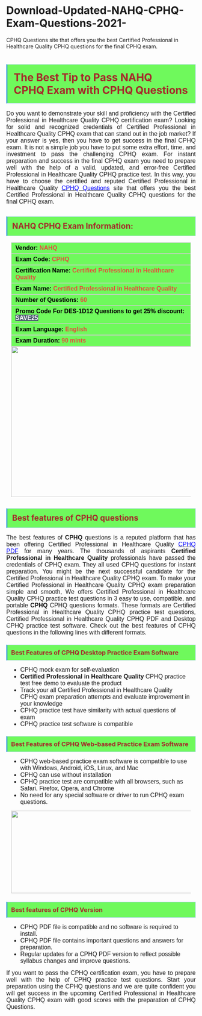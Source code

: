 # Download-Updated-NAHQ-CPHQ-Exam-Questions-2021-
CPHQ Questions site that offers you the best Certified Professional in Healthcare Quality CPHQ questions for the final CPHQ exam.
<h1><strong><span style="display: block; color: brown; background: #6FF95C; border: 0.5px solid #AED6F1; border-left: 3px solid #3498DB; padding: .6em;">The Best Tip to Pass NAHQ CPHQ Exam with CPHQ Questions</span></strong></h1>

<p style="text-align: justify;"><span style="font-size:11pt"><span style="line-height:normal"><span style="font-family:Calibri,sans-serif"><span style="font-size:12.0pt"><span new="" roman="" style="font-family:" times="">Do you want to demonstrate your skill and proficiency with the Certified Professional in Healthcare Quality CPHQ certification exam? Looking for solid and recognized credentials of Certified Professional in Healthcare Quality CPHQ exam that can stand out in the job market? If your answer is yes, then you have to get success in the final CPHQ exam. It is not a simple job you have to put some extra effort, time, and investment to pass the challenging CPHQ exam. For instant preparation and success in the final CPHQ exam you need to prepare well with the help of a valid, updated, and error-free Certified Professional in Healthcare Quality CPHQ practice test. In this way, you have to choose the certified and reputed Certified Professional in Healthcare Quality <a href="https://www.dumpskey.com/nahq/cphq-braindumps"><span style="color:blue">CPHQ Questions</span></a> site that offers you the best Certified Professional in Healthcare Quality CPHQ questions for the final CPHQ exam.</span></span></span></span></span></p>

<h2><strong><span style="display: block; color: brown; background: #6FF95C; border: 0.5px solid #AED6F1; border-left: 3px solid #3498DB; padding: .6em;">NAHQ CPHQ Exam Information:</span></strong></h2>

<div style="margin: 0cm 10pt; background: rgb(111, 249, 92); border: 1px solid rgb(204, 204, 204); padding: 5px 10px;"><span style="font-size: 11pt;"><span style="line-height: normal;"><span><span style="font-family: Calibri,sans-serif;"><strong><span style="font-size: 12.0pt;"><span><span style="color: #000000;">Vendor:</span> <span style="color: #e74c3c;">NAHQ</span></span></span></strong></span></span></span></span></div>

<div style="margin: 0cm 10pt; background: rgb(111, 249, 92); border: 1px solid rgb(204, 204, 204); padding: 5px 10px;"><span style="font-size: 11pt;"><span style="line-height: normal;"><span><span style="font-family: Calibri,sans-serif;"><strong><span style="font-size: 12.0pt;"><span><span style="color: #000000;">Exam Code:</span> <span style="color: #e74c3c;">CPHQ</span></span></span></strong></span></span></span></span></div>

<div style="margin: 0cm 10pt; background: rgb(111, 249, 92); border: 1px solid rgb(204, 204, 204); padding: 5px 10px;"><span style="font-size: 11pt;"><span style="line-height: normal;"><span><span style="font-family: Calibri,sans-serif;"><strong><span style="font-size: 12.0pt;"><span><span style="color: #000000;">Certification Name:</span> <span style="color: #e74c3c;">Certified Professional in Healthcare Quality</span></span></span></strong></span></span></span></span></div>

<div style="margin: 0cm 10pt; background: rgb(111, 249, 92); border: 1px solid rgb(204, 204, 204); padding: 5px 10px;"><span style="font-size: 11pt;"><span style="line-height: normal;"><span><span style="font-family: Calibri,sans-serif;"><strong><span style="font-size: 12.0pt;"><span><span style="color: #000000;">Exam Name:</span> <span style="color: #e74c3c;">Certified Professional in Healthcare Quality</span></span></span></strong></span></span></span></span></div>

<div style="margin: 0cm 10pt; background: rgb(111, 249, 92); border: 1px solid rgb(204, 204, 204); padding: 5px 10px;"><span style="font-size: 11pt;"><span style="line-height: normal;"><span><span style="font-family: Calibri,sans-serif;"><strong><span style="font-size: 12.0pt;"><span><span style="color: #000000;">Number of Questions: </span><span style="color: #e74c3c;">60</span></span></span></strong></span></span></span></span></div>

<div style="margin: 0cm 10pt; background: rgb(111, 249, 92); border: 1px solid rgb(204, 204, 204); padding: 5px 10px;"><span style="font-size: 11pt;"><span style="line-height: normal;"><span><span style="font-family: Calibri,sans-serif;"><strong><span style="font-size: 12.0pt;"><span><span style="color: #000000;">Promo Code For DES-1D12 Questions to get 25% discount: </span><span style="color: #ffffff;"><span style="background-color: #4e5f70;">SAVE25</span></span></span></span></strong></span></span></span></span></div>

<div style="margin: 0cm 10pt; background: rgb(111, 249, 92); border: 1px solid rgb(204, 204, 204); padding: 5px 10px;"><span style="font-size: 11pt;"><span style="line-height: normal;"><span><span style="font-family: Calibri,sans-serif;"><strong><span style="font-size: 12.0pt;"><span><span style="color: #000000;">Exam Language:</span> <span style="color: #e74c3c;">English</span></span></span></strong></span></span></span></span></div>

<div style="margin: 0cm 10pt; background: rgb(111, 249, 92); border: 1px solid rgb(204, 204, 204); padding: 5px 10px;"><span style="font-size: 11pt;"><span style="line-height: normal;"><span><span style="font-family: Calibri,sans-serif;"><strong><span style="font-size: 12.0pt;"><span><span style="color: #000000;">Exam Duration: </span><span style="color: #e74c3c;">90 mints</span></span></span></strong></span></span></span></span></div>

<p style="margin: 0in 10pt; text-align: center;"><a href="https://www.dumpskey.com/nahq/cphq-braindumps"><img src="https://lh3.googleusercontent.com/pw/ACtC-3cziWUsMziwsnfLdea8ZrbRjXeWDFi08LOCgyQg8aVuEEJllwnDInnUN_4wl0Dk1gh0Wn0sqpnC0jWbx4G5ORHfOIRP0fj3IWDqGJOr1QHDvOi6gEEfIru5TO2IYagMIEhRhnR-O5eABiEPHDNZ5d1M=w700-h400-no?authuser=0" style="height: 400px; width: 700px;" /></a></p>

<h2><strong><span style="display: block; color: brown; background: #6FF95C; border: 0.5px solid #AED6F1; border-left: 3px solid #3498DB; padding: .6em;">Best features of CPHQ questions</span></strong></h2>

<p style="text-align: justify;"><span style="font-size:11pt"><span style="line-height:normal"><span style="font-family:Calibri,sans-serif"><span style="font-size:12.0pt"><span new="" roman="" style="font-family:" times="">The best features of <b>CPHQ</b> questions is a reputed platform that has been offering Certified Professional in Healthcare Quality <a href="https://www.dumpskey.com/nahq/cphq-braindumps"><span style="color:blue">CPHQ PDF</span></a> for many years. The thousands of aspirants <b>Certified Professional in Healthcare Quality</b> professionals have passed the credentials of CPHQ exam. They all used CPHQ questions for instant preparation. You might be the next successful candidate for the Certified Professional in Healthcare Quality CPHQ exam. To make your Certified Professional in Healthcare Quality CPHQ exam preparation simple and smooth, We offers Certified Professional in Healthcare Quality CPHQ practice test questions in 3 easy to use, compatible, and portable <b>CPHQ</b> CPHQ questions formats. These formats are Certified Professional in Healthcare Quality CPHQ practice test questions, Certified Professional in Healthcare Quality CPHQ PDF and Desktop CPHQ practice test software. Check out the best features of CPHQ questions in the following lines with different formats.</span></span></span></span></span></p>

<h3><strong><span style="display: block; color: brown; background: #6FF95C; border: 0.5px solid #AED6F1; border-left: 3px solid #3498DB; padding: .6em;">Best Features of CPHQ Desktop Practice Exam Software</span></strong></h3>

<ul>
	<li style="margin: 0in 10pt;"><span style="font-size:11pt"><span style="line-height:normal"><span style="tab-stops:list .5in"><span style="font-family:Calibri,sans-serif"><span style="font-size:12.0pt"><span new="" roman="" style="font-family:" times="">CPHQ mock exam for self-evaluation</span></span></span></span></span></span></li>
	<li style="margin: 0in 10pt;"><span style="font-size:11pt"><span style="line-height:normal"><span style="tab-stops:list .5in"><span style="font-family:Calibri,sans-serif"><b><span style="font-size:12.0pt"><span new="" roman="" style="font-family:" times="">Certified Professional in Healthcare Quality</span></span></b><span style="font-size:12.0pt"><span new="" roman="" style="font-family:" times=""> CPHQ practice test free demo to evaluate the product</span></span></span></span></span></span></li>
	<li style="margin: 0in 10pt;"><span style="font-size:11pt"><span style="line-height:normal"><span style="tab-stops:list .5in"><span style="font-family:Calibri,sans-serif"><span style="font-size:12.0pt"><span new="" roman="" style="font-family:" times="">Track your all Certified Professional in Healthcare Quality CPHQ exam preparation attempts and evaluate improvement in your knowledge</span></span></span></span></span></span></li>
	<li style="margin: 0in 10pt;"><span style="font-size:11pt"><span style="line-height:normal"><span style="tab-stops:list .5in"><span style="font-family:Calibri,sans-serif"><span style="font-size:12.0pt"><span new="" roman="" style="font-family:" times="">CPHQ practice test have similarity with actual questions of exam</span></span></span></span></span></span></li>
	<li style="margin: 0in 10pt;"><span style="font-size:11pt"><span style="line-height:normal"><span style="tab-stops:list .5in"><span style="font-family:Calibri,sans-serif"><span style="font-size:12.0pt"><span new="" roman="" style="font-family:" times="">CPHQ practice test software is compatible</span></span></span></span></span></span></li>
</ul>

<h3><strong><span style="display: block; color: brown; background: #6FF95C; border: 0.5px solid #AED6F1; border-left: 3px solid #3498DB; padding: .6em;">Best Features of CPHQ Web-based Practice Exam Software</span></strong></h3>

<ul>
	<li style="margin: 0in 10pt;"><span style="font-size:11pt"><span style="line-height:normal"><span style="tab-stops:list .5in"><span style="font-family:Calibri,sans-serif"><span style="font-size:12.0pt"><span new="" roman="" style="font-family:" times="">CPHQ web-based practice exam software is compatible to use with Windows, Android, iOS, Linux, and Mac</span></span></span></span></span></span></li>
	<li style="margin: 0in 10pt;"><span style="font-size:11pt"><span style="line-height:normal"><span style="tab-stops:list .5in"><span style="font-family:Calibri,sans-serif"><span style="font-size:12.0pt"><span new="" roman="" style="font-family:" times="">CPHQ can use without installation</span></span></span></span></span></span></li>
	<li style="margin: 0in 10pt;"><span style="font-size:11pt"><span style="line-height:normal"><span style="tab-stops:list .5in"><span style="font-family:Calibri,sans-serif"><span style="font-size:12.0pt"><span new="" roman="" style="font-family:" times="">CPHQ practice test are compatible with all browsers, such as Safari, Firefox, Opera, and Chrome</span></span></span></span></span></span></li>
	<li style="margin: 0in 10pt;"><span style="font-size:11pt"><span style="line-height:normal"><span style="tab-stops:list .5in"><span style="font-family:Calibri,sans-serif"><span style="font-size:12.0pt"><span new="" roman="" style="font-family:" times="">No need for any special software or driver to run CPHQ exam questions.</span></span></span></span></span></span></li>
</ul>

<p style="margin: 0in 10pt; text-align: center;"><a href="https://www.dumpskey.com/nahq/cphq-braindumps"><img src="https://lh3.googleusercontent.com/pw/ACtC-3cwPbqzYqGlNAuWU6rGdxmE4UdH1cGJGiIaf11v6fCsNsPXbPdMeqY4HCEWvyqzeFClS3OhQiwpvWJesNqQUjCg-NaDlvFYD0AWntTi4DN_OkG0FSFWYvwDoYzhlFGcE0i-t0ocH6b9zN3fHxasCLce=w1366-h427-no?authuser=0" style="height: 219px; width: 700px;" /></a></p>

<h3><strong><span style="display: block; color: brown; background: #6FF95C; border: 0.5px solid #AED6F1; border-left: 3px solid #3498DB; padding: .6em;">Best features of CPHQ Version</span></strong></h3>

<ul>
	<li style="margin: 0in 10pt;"><span style="font-size:11pt"><span style="line-height:normal"><span style="tab-stops:list .5in"><span style="font-family:Calibri,sans-serif"><span style="font-size:12.0pt"><span new="" roman="" style="font-family:" times="">CPHQ PDF file is compatible and no software is required to install.</span></span></span></span></span></span></li>
	<li style="margin: 0in 10pt;"><span style="font-size:11pt"><span style="line-height:normal"><span style="tab-stops:list .5in"><span style="font-family:Calibri,sans-serif"><span style="font-size:12.0pt"><span new="" roman="" style="font-family:" times="">CPHQ PDF file contains important questions and answers for preparation.</span></span></span></span></span></span></li>
	<li style="margin: 0in 10pt;"><span style="font-size:11pt"><span style="line-height:normal"><span style="tab-stops:list .5in"><span style="font-family:Calibri,sans-serif"><span style="font-size:12.0pt"><span new="" roman="" style="font-family:" times="">Regular updates for a CPHQ PDF version to reflect possible syllabus changes and improve questions.</span></span></span></span></span></span></li>
</ul>

<p style="text-align: justify;"><span style="font-size:11pt"><span style="line-height:normal"><span style="font-family:Calibri,sans-serif"><span style="font-size:12.0pt"><span new="" roman="" style="font-family:" times="">If you want to pass the CPHQ certification exam, you have to prepare well with the help of CPHQ practice test questions. Start your preparation using the CPHQ questions and we are quite confident you will get success in the upcoming Certified Professional in Healthcare Quality CPHQ exam with good scores with the preparation of CPHQ Questions.</span></span></span></span></span></p>
<gdiv></gdiv><gdiv></gdiv><gdiv></gdiv><gdiv></gdiv><gdiv></gdiv><gdiv></gdiv><gdiv></gdiv><gdiv></gdiv><gdiv></gdiv><gdiv></gdiv><gdiv></gdiv><gdiv></gdiv><gdiv></gdiv><gdiv></gdiv><gdiv></gdiv><gdiv></gdiv><gdiv></gdiv><gdiv></gdiv><gdiv></gdiv><gdiv></gdiv><gdiv></gdiv><gdiv></gdiv><gdiv></gdiv><gdiv></gdiv><gdiv></gdiv><gdiv></gdiv><gdiv></gdiv><gdiv></gdiv><gdiv></gdiv><gdiv></gdiv>
